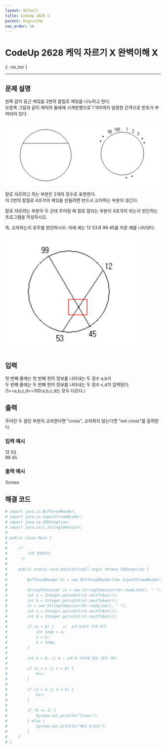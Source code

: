 ```yaml
---
layout: default
title: CodeUp 2628 x
parent: Algorithm
nav_order: 16
---
```


# CodeUp 2628 케익 자르기 X 완벽이해 X
{: .no_toc }

---

## 문제 설명

왼쪽 같이 둥근 케잌을 2번의 칼질로 케잌을 나누려고 한다.  
오른쪽 그림과 같이 케익의 둘레에 시계방향으로 1 100까지 일정한 간격으로 번호가 부여되어 있다.  


![](/assets/images/algorithm/cakeCutting1.png)

칼로 자르려고 하는 부분은 2개의 정수로 표현한다.  
이 2번의 칼질로 4조각의 케잌을 만들려면 반드시 교차하는 부분이 생긴다.  
  
칼로 자르려는 부분이 두 군데 주어질 때 칼로 잘리는 부분이 4조각이 되는지 판단하는 프로그램을 작성하시오.  
 
즉, 교차하는지 유무를 판단하시오. 아래 예는 12 53과 99 45를 자른 예를 나타낸다.  

![](/assets/images/algorithm/cakeCuttin2.png)


## 입력

첫 번째 줄에는 첫 번째 현의 정보를 나타내는 두 정수 a,b가  
두 번째 줄에는 두 번째 현의 정보를 나타내는 두 정수 c,d가 입력된다.  
(1<=a,b,c,d<=100:a,b,c,d는 모두 다르다.)  

## 출력

주어진 두 잘린 부분이 교차한다면 "cross", 교차하지 않는다면 "not cross"를 출력한다.  

### 입력 예시

12 53  
99 45  

### 출력 예시

3cross

## 해결 코드
```yaml
# import java.io.BufferedReader;
# import java.io.InputStreamReader;
# import java.io.IOException;
# import java.util.StringTokenizer;
# 
# public class Main {
# 
#     /*
#         기하 문제이다.
#      */
# 
#     public static void main(String[] args) throws IOException {
# 
#         BufferedReader br = new BufferedReader(new InputStreamReader(System.in));
# 
#         StringTokenizer st = new StringTokenizer(br.readLine(), " ");
#         int a = Integer.parseInt(st.nextToken());
#         int b = Integer.parseInt(st.nextToken());
#         st = new StringTokenizer(br.readLine(), " ");
#         int c = Integer.parseInt(st.nextToken());
#         int d = Integer.parseInt(st.nextToken());
# 
#         if (a < b) {    //  a가 b보다 크게 하기
#             int temp = a;
#             a = b;
#             b = temp;
#         }
# 
#         int k = 0; // k : a와 b 사이에 있는 점의 개수
# 
#         if (a < c || c < b) {
#             k++;
#         }
# 
#         if (a < d || d < b) {
#             k++;
#         }
# 
#         if (k == 1) {
#             System.out.println("Cross");
#         } else {
#             System.out.println("Not Cross");
#         }
#     }
# }
```